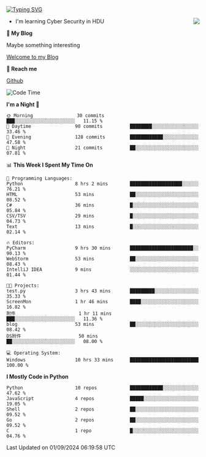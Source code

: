 [![Typing SVG](https://readme-typing-svg.herokuapp.com?font=Fira+Code&pause=1000&random=false&width=450&height=60&lines=Hello+%F0%9F%91%8B%F0%9F%8F%BB;I'm+JBNRZ)](https://git.io/typing-svg)

<a href="#">
  <img align="right" src="https://github-readme-stats.vercel.app/api?username=JBNRZ&show_icons=true&bg_color=15,f2f7fd,E0EAFC" />
</a>

- I'm learning Cyber Security in HDU

 **🌱 My Blog**

Maybe something interesting

[Welcome to my Blog](https://jbnrz.com.cn/)

 **💬 Reach me** 

[Github](https://github.com/JBNRZ)


<!--START_SECTION:waka-->
![Code Time](http://img.shields.io/badge/Code%20Time-653%20hrs%2048%20mins-blue)

**I'm a Night 🦉** 

```text
🌞 Morning                30 commits          ███░░░░░░░░░░░░░░░░░░░░░░   11.15 % 
🌆 Daytime                90 commits          ████████░░░░░░░░░░░░░░░░░   33.46 % 
🌃 Evening                128 commits         ████████████░░░░░░░░░░░░░   47.58 % 
🌙 Night                  21 commits          ██░░░░░░░░░░░░░░░░░░░░░░░   07.81 % 
```


📊 **This Week I Spent My Time On** 

```text
💬 Programming Languages: 
Python                   8 hrs 2 mins        ███████████████████░░░░░░   76.21 % 
HTML                     53 mins             ██░░░░░░░░░░░░░░░░░░░░░░░   08.52 % 
C#                       36 mins             █░░░░░░░░░░░░░░░░░░░░░░░░   05.84 % 
CSV/TSV                  29 mins             █░░░░░░░░░░░░░░░░░░░░░░░░   04.73 % 
Text                     13 mins             █░░░░░░░░░░░░░░░░░░░░░░░░   02.14 % 

🔥 Editors: 
PyCharm                  9 hrs 30 mins       ███████████████████████░░   90.13 % 
WebStorm                 53 mins             ██░░░░░░░░░░░░░░░░░░░░░░░   08.43 % 
IntelliJ IDEA            9 mins              ░░░░░░░░░░░░░░░░░░░░░░░░░   01.44 % 

🐱‍💻 Projects: 
test.py                  3 hrs 43 mins       █████████░░░░░░░░░░░░░░░░   35.33 % 
ScreenMon                1 hr 46 mins        ████░░░░░░░░░░░░░░░░░░░░░   16.82 % 
附件                       1 hr 11 mins        ███░░░░░░░░░░░░░░░░░░░░░░   11.36 % 
blog                     53 mins             ██░░░░░░░░░░░░░░░░░░░░░░░   08.42 % 
DS附件                     50 mins             ██░░░░░░░░░░░░░░░░░░░░░░░   08.00 % 

💻 Operating System: 
Windows                  10 hrs 33 mins      █████████████████████████   100.00 % 
```

**I Mostly Code in Python** 

```text
Python                   10 repos            ████████████░░░░░░░░░░░░░   47.62 % 
JavaScript               4 repos             █████░░░░░░░░░░░░░░░░░░░░   19.05 % 
Shell                    2 repos             ██░░░░░░░░░░░░░░░░░░░░░░░   09.52 % 
Go                       2 repos             ██░░░░░░░░░░░░░░░░░░░░░░░   09.52 % 
C                        1 repo              █░░░░░░░░░░░░░░░░░░░░░░░░   04.76 % 
```




 Last Updated on 01/09/2024 06:19:58 UTC
<!--END_SECTION:waka-->
